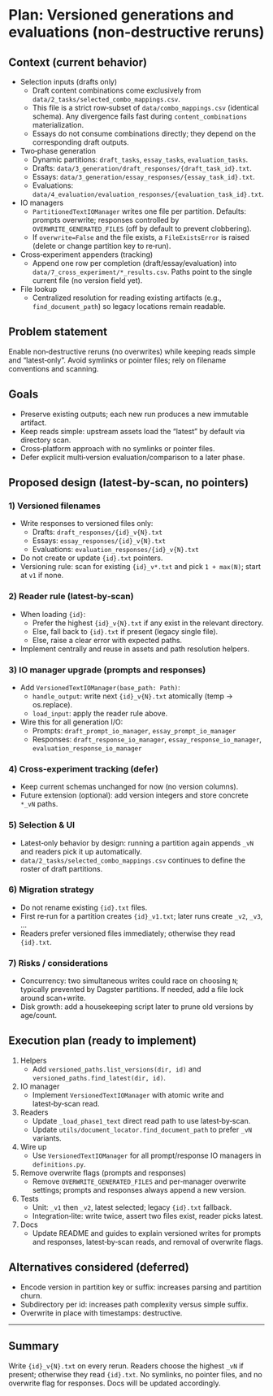 # Plan: Versioned generations and evaluations (non‑destructive reruns)

## Context (current behavior)
- Selection inputs (drafts only)
  - Draft content combinations come exclusively from `data/2_tasks/selected_combo_mappings.csv`.
  - This file is a strict row‑subset of `data/combo_mappings.csv` (identical schema). Any divergence fails fast during `content_combinations` materialization.
  - Essays do not consume combinations directly; they depend on the corresponding draft outputs.
- Two‑phase generation
  - Dynamic partitions: `draft_tasks`, `essay_tasks`, `evaluation_tasks`.
  - Drafts: `data/3_generation/draft_responses/{draft_task_id}.txt`.
  - Essays: `data/3_generation/essay_responses/{essay_task_id}.txt`.
  - Evaluations: `data/4_evaluation/evaluation_responses/{evaluation_task_id}.txt`.
- IO managers
  - `PartitionedTextIOManager` writes one file per partition. Defaults: prompts overwrite; responses controlled by `OVERWRITE_GENERATED_FILES` (off by default to prevent clobbering).
  - If `overwrite=False` and the file exists, a `FileExistsError` is raised (delete or change partition key to re‑run).
- Cross‑experiment appenders (tracking)
  - Append one row per completion (draft/essay/evaluation) into `data/7_cross_experiment/*_results.csv`. Paths point to the single current file (no version field yet).
- File lookup
  - Centralized resolution for reading existing artifacts (e.g., `find_document_path`) so legacy locations remain readable.

## Problem statement
Enable non‑destructive reruns (no overwrites) while keeping reads simple and “latest‑only”. Avoid symlinks or pointer files; rely on filename conventions and scanning.

## Goals
- Preserve existing outputs; each new run produces a new immutable artifact.
- Keep reads simple: upstream assets load the “latest” by default via directory scan.
- Cross‑platform approach with no symlinks or pointer files.
- Defer explicit multi‑version evaluation/comparison to a later phase.

## Proposed design (latest‑by‑scan, no pointers)
### 1) Versioned filenames
- Write responses to versioned files only:
  - Drafts: `draft_responses/{id}_v{N}.txt`
  - Essays: `essay_responses/{id}_v{N}.txt`
  - Evaluations: `evaluation_responses/{id}_v{N}.txt`
- Do not create or update `{id}.txt` pointers.
- Versioning rule: scan for existing `{id}_v*.txt` and pick `1 + max(N)`; start at `v1` if none.

### 2) Reader rule (latest‑by‑scan)
- When loading `{id}`:
  - Prefer the highest `{id}_v{N}.txt` if any exist in the relevant directory.
  - Else, fall back to `{id}.txt` if present (legacy single file).
  - Else, raise a clear error with expected paths.
- Implement centrally and reuse in assets and path resolution helpers.

### 3) IO manager upgrade (prompts and responses)
- Add `VersionedTextIOManager(base_path: Path)`:
  - `handle_output`: write next `{id}_v{N}.txt` atomically (temp → os.replace).
  - `load_input`: apply the reader rule above.
- Wire this for all generation I/O:
  - Prompts: `draft_prompt_io_manager`, `essay_prompt_io_manager`
  - Responses: `draft_response_io_manager`, `essay_response_io_manager`, `evaluation_response_io_manager`

### 4) Cross‑experiment tracking (defer)
- Keep current schemas unchanged for now (no version columns).
- Future extension (optional): add version integers and store concrete `*_vN` paths.

### 5) Selection & UI
- Latest‑only behavior by design: running a partition again appends `_vN` and readers pick it up automatically.
- `data/2_tasks/selected_combo_mappings.csv` continues to define the roster of draft partitions.

### 6) Migration strategy
- Do not rename existing `{id}.txt` files.
- First re‑run for a partition creates `{id}_v1.txt`; later runs create `_v2`, `_v3`, ...
- Readers prefer versioned files immediately; otherwise they read `{id}.txt`.

### 7) Risks / considerations
- Concurrency: two simultaneous writes could race on choosing `N`; typically prevented by Dagster partitions. If needed, add a file lock around scan+write.
- Disk growth: add a housekeeping script later to prune old versions by age/count.

## Execution plan (ready to implement)
1) Helpers
   - Add `versioned_paths.list_versions(dir, id)` and `versioned_paths.find_latest(dir, id)`.
2) IO manager
   - Implement `VersionedTextIOManager` with atomic write and latest‑by‑scan read.
3) Readers
   - Update `_load_phase1_text` direct read path to use latest‑by‑scan.
   - Update `utils/document_locator.find_document_path` to prefer `_vN` variants.
4) Wire up
   - Use `VersionedTextIOManager` for all prompt/response IO managers in `definitions.py`.
5) Remove overwrite flags (prompts and responses)
   - Remove `OVERWRITE_GENERATED_FILES` and per‑manager overwrite settings; prompts and responses always append a new version.
6) Tests
   - Unit: `_v1` then `_v2`, latest selected; legacy `{id}.txt` fallback.
   - Integration‑lite: write twice, assert two files exist, reader picks latest.
7) Docs
   - Update README and guides to explain versioned writes for prompts and responses, latest‑by‑scan reads, and removal of overwrite flags.

## Alternatives considered (deferred)
- Encode version in partition key or suffix: increases parsing and partition churn.
- Subdirectory per id: increases path complexity versus simple suffix.
- Overwrite in place with timestamps: destructive.

---

## Summary
Write `{id}_v{N}.txt` on every rerun. Readers choose the highest `_vN` if present; otherwise they read `{id}.txt`. No symlinks, no pointer files, and no overwrite flag for responses. Docs will be updated accordingly.
